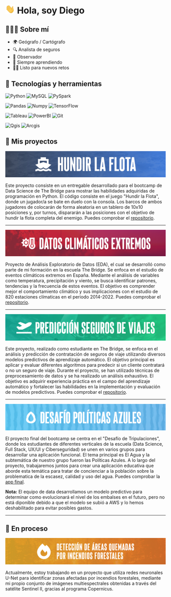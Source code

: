 # <img  src="https://raw.githubusercontent.com/ABSphreak/ABSphreak/master/gifs/Hi.gif" width="30px"> Hola, soy Diego

## 🧔🏻‍♂️ Sobre mí

- 🌍 Geógrafo / Cartógrafo
- 🔍 Analista de seguros
- 👀 Observador
- 📝 Siempre aprendiendo
- 💪🏼 Listo para nuevos retos

## 🔧 Tecnologías y herramientas

![Python](https://img.shields.io/badge/python-3670A0?style=for-the-badge&logo=python&logoColor=ffdd54)
![MySQL](https://img.shields.io/badge/mysql-4479A1?style=for-the-badge&logo=mysql&logoColor=fff)
![PySpark](https://img.shields.io/badge/PySpark-E25A1C?style=for-the-badge&logo=apachespark&logoColor=fff)

![Pandas](https://img.shields.io/badge/pandas-150458?style=for-the-badge&logo=pandas&logoColor=fff)
![Numpy](https://img.shields.io/badge/numpy-013243?style=for-the-badge&logo=numpy&logoColor=fff)
![TensorFlow](https://img.shields.io/badge/tensorflow-FF6F00?style=for-the-badge&logo=tensorflow&logoColor=fff)

![Tableau](https://img.shields.io/badge/tableau-E97627?style=for-the-badge&logo=tableau&logoColor=fff)
![PowerBI](https://img.shields.io/badge/powerbi-F2C811?style=for-the-badge&logo=powerbi&logoColor=000)
![Git](https://img.shields.io/badge/git-%23F05033.svg?style=for-the-badge&logo=git&logoColor=fff)

![Qgis](https://img.shields.io/badge/qgis-589632?style=for-the-badge&logo=qgis&logoColor=fff)
![Arcgis](https://img.shields.io/badge/arcgis-2C7AC3?style=for-the-badge&logo=arcgis&logoColor=fff)


## 💼 Mis proyectos

<a href="https://github.com/dmtor/Hundir-la-Flota"><img src="./Imagenes/hundir.jpg" alt="Hundir la flota" /></a><br />

Este proyecto consiste en un entregable desarrollado para el bootcamp de Data Science de The Bridge para mostrar las habilidades adquiridas de programación en Python. El código consiste en el juego "Hundir la Flota", donde un jugador/a se bate en duelo con la consola. Los barcos de ambos jugadores de colocarán de forma aleatoria en un tablero de 10x10 posiciones y, por turnos, dispararán a las posiciones con el objetivo de hundir la flota completa del enemigo. Puedes comprobar el [repositorio](https://github.com/dmtor/Hundir-la-Flota).

---
<a href="https://github.com/dmtor/Datos_climaticos_extremos"><img src="./Imagenes/datos-climaticos.jpg" alt="Datos climaticos extremos" /></a><br />

Proyecto de Análisis Exploratorio de Datos (EDA), el cual se desarrolló como parte de mi formación en la escuela The Bridge. Se enfoca en el estudio de eventos climáticos extremos en España. Mediante el análisis de variables como temperatura, precipitación y viento, se busca identificar patrones, tendencias y la frecuencia de estos eventos. El objetivo es comprender mejor el comportamiento climático y sus implicaciones con el estudio de 820 estaciones clímaticas en el periodo 2014-2022. Puedes comprobar el [repositorio](https://github.com/dmtor/Datos_climaticos_extremos).

---
<a href="https://github.com/dmtor/ML_Travel"><img src="./Imagenes/prediccion-seguros.jpg" alt="Prediccion seguros viaje" /></a><br />

Este proyecto, realizado como estudiante en The Bridge, se enfoca en el análisis y predicción de contratación de seguros de viaje utilizando diversos modelos predictivos de aprendizaje automático. El objetivo principal es aplicar y evaluar diferentes algoritmos para predecir si un cliente contratará o no un seguro de viaje. Durante el proyecto, se han utilizado técnicas de preprocesamiento de datos y se ha realizado un análisis exhaustivo. El objetivo es adquirir experiencia práctica en el campo del aprendizaje automático y fortalecer las habilidades en la implementación y evaluación de modelos predictivos. Puedes comprobar el [repositorio](https://github.com/dmtor/ML_Travel).

---
![Politicas_azules](./Imagenes/politicasazules.jpg)

El proyecto final del bootcamp se centra en el "Desafío de Tripulaciones", donde los estudiantes de diferentes verticales de la escuela (Data Science, Full Stack, UX/UI y Ciberseguridad) se unen en varios grupos para desarrollar una aplicación funcional. El tema principal es El Agua y la subtemática de nuestro grupo fueron las Políticas Azules. A lo largo del proyecto, trabajaremos juntos para crear una aplicación educativa que aborde esta temática para tratar de concienciar a la población sobre la problematica de la escasez, calidad y uso del agua. Puedes comprobar la [app final](https://flourishing-sable-f526bd.netlify.app/).

**Nota:** El equipo de data desarrollamos un modelo predictivo para determinar como evolucionará el nivel de los embalses en el futuro, pero no está diponible debido a que el modelo se subió a AWS y lo hemos deshabilitado para evitar posibles gastos.

---
## 🚧 En proceso

![Quemadas](./Imagenes/quemadas.jpg)

Actualmente, estoy trabajando en un proyecto que utiliza redes neuronales U-Net para identificar zonas afectadas por incendios forestales, mediante mi propio conjunto de imágenes multiespectrales obtenidas a través del satélite Sentinel II, gracias al programa Copernicus.


